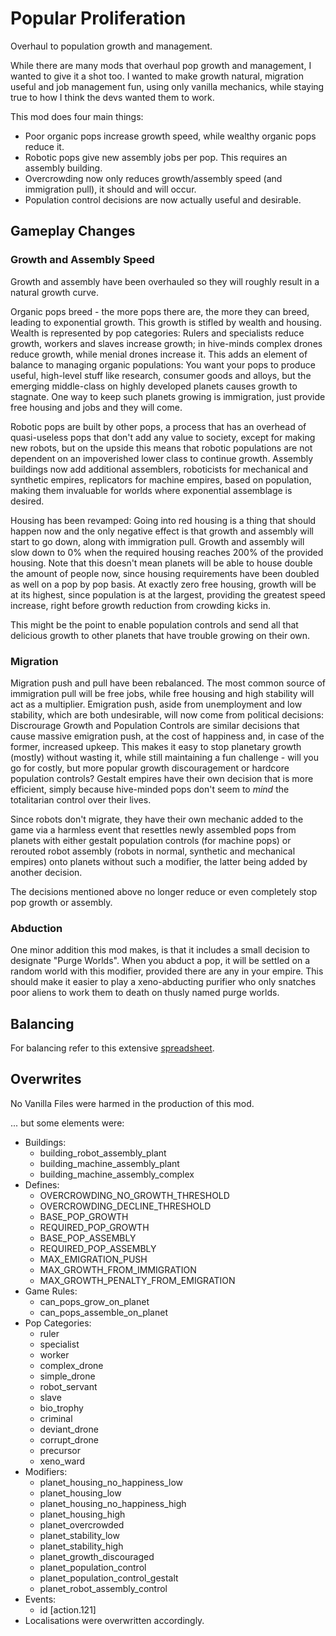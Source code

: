 # Popular Proliferation
Overhaul to population growth and management.

While there are many mods that overhaul pop growth and management, I wanted to give it a shot too. I wanted to make growth natural, migration useful and job management fun, using only vanilla mechanics, while staying true to how I think the devs wanted them to work.

This mod does four main things:

+ Poor organic pops increase growth speed, while wealthy organic pops reduce it.
+ Robotic pops give new assembly jobs per pop. This requires an assembly building.
+ Overcrowding now only reduces growth/assembly speed (and immigration pull), it should and will occur.
+ Population control decisions are now actually useful and desirable.

## Gameplay Changes
### Growth and Assembly Speed
Growth and assembly have been overhauled so they will roughly result in a natural growth curve.

Organic pops breed - the more pops there are, the more they can breed, leading to exponential growth. This growth is stifled by wealth and housing. Wealth is represented by pop categories: Rulers and specialists reduce growth, workers and slaves increase growth; in hive-minds complex drones reduce growth, while menial drones increase it. This adds an element of balance to managing organic populations: You want your pops to produce useful, high-level stuff like research, consumer goods and alloys, but the emerging middle-class on highly developed planets causes growth to stagnate. One way to keep such planets growing is immigration, just provide free housing and jobs and they will come.

Robotic pops are built by other pops, a process that has an overhead of quasi-useless pops that don't add any value to society, except for making new robots, but on the upside this means that robotic populations are not dependent on an impoverished lower class to continue growth. Assembly buildings now add additional assemblers, roboticists for mechanical and synthetic empires, replicators for machine empires, based on population, making them invaluable for worlds where exponential assemblage is desired.

Housing has been revamped: Going into red housing is a thing that should happen now and the only negative effect is that growth and assembly will start to go down, along with immigration pull. Growth and assembly will slow down to 0% when the required housing reaches 200% of the provided housing. Note that this doesn't mean planets will be able to house double the amount of people now, since housing requirements have been doubled as well on a pop by pop basis. At exactly zero free housing, growth will be at its highest, since population is at the largest, providing the greatest speed increase, right before growth reduction from crowding kicks in.

This might be the point to enable population controls and send all that delicious growth to other planets that have trouble growing on their own.

### Migration
Migration push and pull have been rebalanced. The most common source of immigration pull will be free jobs, while free housing and high stability will act as a multiplier. Emigration push, aside from unemployment and low stability, which are both undesirable, will now come from political decisions: Discrourage Growth and Population Controls are similar decisions that cause massive emigration push, at the cost of happiness and, in case of the former, increased upkeep. This makes it easy to stop planetary growth (mostly) without wasting it, while still maintaining a fun challenge - will you go for costly, but more popular growth discouragement or hardcore population controls? Gestalt empires have their own decision that is more efficient, simply because hive-minded pops don't seem to *mind* the totalitarian control over their lives.

Since robots don't migrate, they have their own mechanic added to the game via a harmless event that resettles newly assembled pops from planets with either gestalt population controls (for machine pops) or rerouted robot assembly (robots in normal, synthetic and mechanical empires) onto planets without such a modifier, the latter being added by another decision.

The decisions mentioned above no longer reduce or even completely stop pop growth or assembly.

### Abduction
One minor addition this mod makes, is that it includes a small decision to designate "Purge Worlds". When you abduct a pop, it will be settled on a random world with this modifier, provided there are any in your empire. This should make it easier to play a xeno-abducting purifier who only snatches poor aliens to work them to death on thusly named purge worlds.

## Balancing
For balancing refer to this extensive [spreadsheet](https://docs.google.com/spreadsheets/d/1kbdyD52Vk_0aKVh1qNB1TXWGevJIUIEH8djyTciL-S8/edit?usp=sharing).

## Overwrites
No Vanilla Files were harmed in the production of this mod.

... but some elements were:

+ Buildings:
  + building_robot_assembly_plant
  + building_machine_assembly_plant
  + building_machine_assembly_complex
+ Defines:
  + OVERCROWDING_NO_GROWTH_THRESHOLD
  + OVERCROWDING_DECLINE_THRESHOLD
  + BASE_POP_GROWTH
  + REQUIRED_POP_GROWTH
  + BASE_POP_ASSEMBLY
  + REQUIRED_POP_ASSEMBLY
  + MAX_EMIGRATION_PUSH
  + MAX_GROWTH_FROM_IMMIGRATION
  + MAX_GROWTH_PENALTY_FROM_EMIGRATION
+ Game Rules:
  + can_pops_grow_on_planet
  + can_pops_assemble_on_planet
+ Pop Categories:
  + ruler
  + specialist
  + worker
  + complex_drone
  + simple_drone
  + robot_servant
  + slave
  + bio_trophy
  + criminal
  + deviant_drone
  + corrupt_drone
  + precursor
  + xeno_ward
+ Modifiers:
  + planet_housing_no_happiness_low
  + planet_housing_low
  + planet_housing_no_happiness_high
  + planet_housing_high
  + planet_overcrowded
  + planet_stability_low
  + planet_stability_high
  + planet_growth_discouraged
  + planet_population_control
  + planet_population_control_gestalt
  + planet_robot_assembly_control
+ Events:
  + id [action.121]
+ Localisations were overwritten accordingly.
